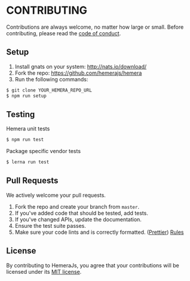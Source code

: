 # CONTRIBUTING

Contributions are always welcome, no matter how large or small. Before contributing,
please read the [code of conduct](CODE_OF_CONDUCT.md).

## Setup

1. Install gnats on your system: http://nats.io/download/
2. Fork the repo: https://github.com/hemerajs/hemera
3. Run the following commands:

```sh
$ git clone YOUR_HEMERA_REPO_URL
$ npm run setup
```

## Testing

Hemera unit tests
```sh
$ npm run test
```

Package specific vendor tests
```sh
$ lerna run test
```

## Pull Requests

We actively welcome your pull requests.

1. Fork the repo and create your branch from `master`.
2. If you've added code that should be tested, add tests.
3. If you've changed APIs, update the documentation.
4. Ensure the test suite passes.
5. Make sure your code lints and is correctly formatted. ([Prettier](https://github.com/prettier/prettier)) [Rules](.prettierrc)

## License

By contributing to HemeraJs, you agree that your contributions will be licensed
under its [MIT license](LICENSE).
